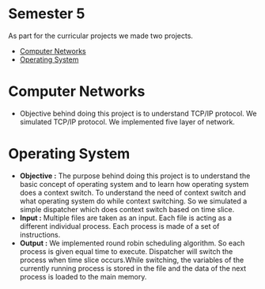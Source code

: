 # Semester 5

As part for the curricular projects we made two projects. 
  - [Computer Networks](https://github.com/hgmehta/AcademicProjects/tree/master/Semester%205/Computer%20Networks) 
  - [Operating System](https://github.com/hgmehta/AcademicProjects/tree/master/Semester%205/Operating%20System)

# Computer Networks

  - Objective behind doing this project is to understand TCP/IP protocol. We simulated TCP/IP protocol. We implemented five layer of network.

# Operating System

  - **Objective :** The purpose behind doing this project is to understand the basic concept of operating system and to learn how operating system does a context switch. To understand the need of context switch and what operating system do while context switching. So we simulated a simple dispatcher which does context switch based on time slice.
  - **Input :** Multiple files are taken as an input. Each file is acting as a different individual process. Each process is made of a set of instructions. 
  - **Output :** We implemented round robin scheduling algorithm. So each process is given equal time to execute. Dispatcher will switch the process when time slice occurs.While switching, the variables of the currently running  process is stored in the file and the data of the next process is loaded to the main memory.
